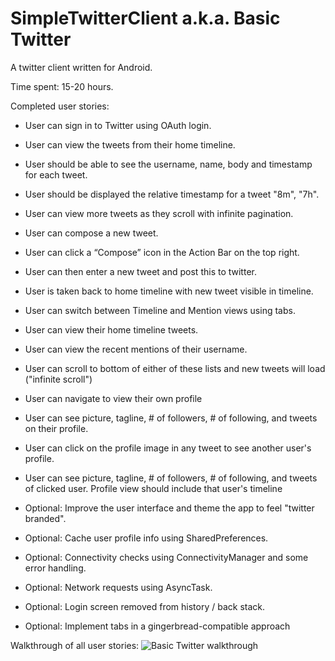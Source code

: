 SimpleTwitterClient a.k.a. Basic Twitter
========================================

A twitter client written for Android.

Time spent: 15-20 hours.

Completed user stories:

- User can sign in to Twitter using OAuth login. 
- User can view the tweets from their home timeline.
- User should be able to see the username, name, body and timestamp for each tweet.
- User should be displayed the relative timestamp for a tweet "8m", "7h".
- User can view more tweets as they scroll with infinite pagination.

- User can compose a new tweet.
- User can click a “Compose” icon in the Action Bar on the top right.
- User can then enter a new tweet and post this to twitter.
- User is taken back to home timeline with new tweet visible in timeline.

- User can switch between Timeline and Mention views using tabs.
- User can view their home timeline tweets.
- User can view the recent mentions of their username.
- User can scroll to bottom of either of these lists and new tweets will load ("infinite scroll")

- User can navigate to view their own profile
- User can see picture, tagline, # of followers, # of following, and tweets on their profile.
- User can click on the profile image in any tweet to see another user's profile.
- User can see picture, tagline, # of followers, # of following, and tweets of clicked user. Profile view should include that user's timeline


- Optional: Improve the user interface and theme the app to feel "twitter branded".
- Optional: Cache user profile info using SharedPreferences.
- Optional: Connectivity checks using ConnectivityManager and some error handling.
- Optional: Network requests using AsyncTask.
- Optional: Login screen removed from history / back stack.

- Optional: Implement tabs in a gingerbread-compatible approach

Walkthrough of all user stories: 
![Basic Twitter walkthrough](simplertwitterclient4.gif)

